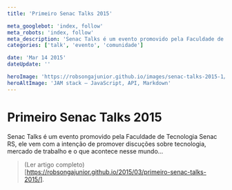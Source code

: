 ```yaml
---
title: 'Primeiro Senac Talks 2015'

meta_googlebot: 'index, follow'
meta_robots: 'index, follow'
meta_description: 'Senac Talks é um evento promovido pela Faculdade de Tecnologia Senac RS, ele vem com a intenção de promover discuções sobre tecnologia, mercado de trabalho e o que acontece nesse mundo.'
categories: ['talk', 'evento', 'comunidade']

date: 'Mar 14 2015'
dateUpdate: ''

heroImage: 'https://robsongajunior.github.io/images/senac-talks-2015-1/cover.jpg'
heroAltImage: 'JAM stack — JavaScript, API, Markdown'
---
```


# Primeiro Senac Talks 2015

Senac Talks é um evento promovido pela Faculdade de Tecnologia Senac RS, ele vem com a intenção de promover discuções sobre tecnologia, mercado de trabalho e o que acontece nesse mundo...

> (Ler artigo completo)[https://robsongajunior.github.io/2015/03/primeiro-senac-talks-2015/].
